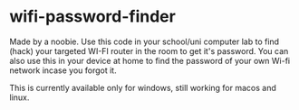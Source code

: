 # wifi-password-finder
Made by a noobie.
Use this code in your school/uni computer lab to find (hack) your targeted WI-FI router in the room to get it's password. You can also use this in your device at home to find the password of your own Wi-fi network incase you forgot it.

This is currently available only for windows, still working for macos and linux.
